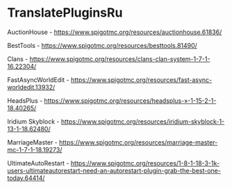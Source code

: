 # TranslatePluginsRu

AuctionHouse - https://www.spigotmc.org/resources/auctionhouse.61836/

BestTools - https://www.spigotmc.org/resources/besttools.81490/

Clans - https://www.spigotmc.org/resources/clans-clan-system-1-7-1-16.22304/

FastAsyncWorldEdit - https://www.spigotmc.org/resources/fast-async-worldedit.13932/

HeadsPlus - https://www.spigotmc.org/resources/headsplus-»-1-15-2-1-18.40265/

Iridium Skyblock - https://www.spigotmc.org/resources/iridium-skyblock-1-13-1-18.62480/

MarriageMaster - https://www.spigotmc.org/resources/marriage-master-mc-1-7-1-18.19273/

UltimateAutoRestart - https://www.spigotmc.org/resources/1-8-1-18-3-1k-users-ultimateautorestart-need-an-autorestart-plugin-grab-the-best-one-today.64414/